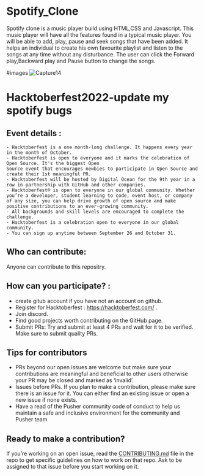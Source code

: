 # Spotify_Clone

Spotify clone is a music player build using HTML,CSS and Javascript. This music player will have all the features found in a typical music player. 
You will be able to add, play, pause and seek songs that have been added. It helps an individual to create his own favourite playlist and listen to the songs at any time without any disturbance.
The user can click the Forward play,Backward play and Pause button to change the songs.

#images
![Capture14](https://user-images.githubusercontent.com/72314868/190404640-369edd9e-4f77-417d-a92a-45183eddfae1.PNG)


# Hacktoberfest2022-update my spotify bugs
## Event details :

    - Hacktoberfest is a one month-long challenge. It happens every year in the month of October.
    - Hacktoberfest is open to everyone and it marks the celebration of Open Source. It's the biggest Open 
    Source event that encourages newbies to participate in Open Source and create their 1st meaningful PR.
    - Hacktoberfest will be hosted by Digital Ocean for the 9th year in a row in partnership with GitHub and other companies.
    - Hacktoberfest® is open to everyone in our global community. Whether you’re a developer, student learning to code, event host, or company of any size, you can help drive growth of open source and make positive contributions to an ever-growing community.
    - All backgrounds and skill levels are encouraged to complete the challenge.
    - Hacktoberfest is a celebration open to everyone in our global community.
    - You can sign up anytime between September 26 and October 31.
    
   
## Who can contribute:
Anyone can contribute to this repositry.

## How can you participate? :
- create gitub account if you have not an account on github.
- Register for Hacktoberfest : https://hacktoberfest.com/ .
- Join discord.
- Find good projects worth contributing on the GitHub page.
- Submit PRs: Try and submit at least 4 PRs and wait for it to be verified. Make sure to submit quality PRs.

## Tips for contributors
- PRs beyond our open issues are welcome but make sure your contributions are meaningful and beneficial to other users otherwise your PR may be closed and marked as ‘invalid’.
- Issues before PRs. If you plan to make a contribution, please make sure there is an issue for it. You can either find an existing issue or open a new issue if none exists.
- Have a read of the Pusher community code of conduct to help us maintain a safe and inclusive environment for the community and Pusher team

## Ready to make a contribution?
If you’re working on an open issue, read the [CONTRIBUTING.md](https://github.com/Subhia123/Spotify_Clone/blob/main/CONTRIBUTING.md) file in the repo to get specific guidelines on how to work on that repo. Ask to be assigned to that issue before you start working on it.


